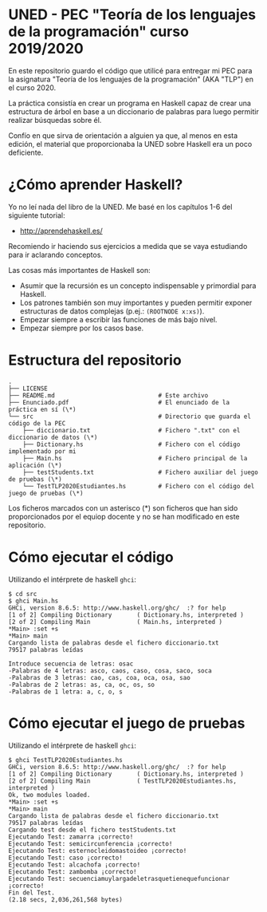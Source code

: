 # UNED - PEC "Teoría de los lenguajes de la programación" curso 2019/2020

En este repositorio guardo el código que utilicé para entregar mi PEC para la asignatura "Teoría de los lenguajes de la programación" (AKA "TLP") en el curso 2020.

La práctica consistía en crear un programa en Haskell capaz de crear una estructura de árbol en base a un diccionario de palabras para luego permitir realizar búsquedas sobre él.

Confío en que sirva de orientación a alguien ya que, al menos en esta edición, el material que proporcionaba la UNED sobre Haskell era un poco deficiente.

# ¿Cómo aprender Haskell?

Yo no leí nada del libro de la UNED. Me basé en los capítulos 1-6 del siguiente tutorial:

- http://aprendehaskell.es/

Recomiendo ir haciendo sus ejercicios a medida que se vaya estudiando para ir aclarando conceptos.

Las cosas más importantes de Haskell son:

- Asumir que la recursión es un concepto indispensable y primordial para Haskell.
- Los patrones también son muy importantes y pueden permitir exponer estructuras de datos complejas (p.ej.: `(ROOTNODE x:xs)`).
- Empezar siempre a escribir las funciones de más bajo nivel.
- Empezar siempre por los casos base.

# Estructura del repositorio

```
.
├── LICENSE
├── README.md                             # Este archivo
├── Enunciado.pdf                         # El enunciado de la práctica en sí (\*)
└── src                                   # Directorio que guarda el código de la PEC
    ├── diccionario.txt                   # Fichero ".txt" con el diccionario de datos (\*)
    ├── Dictionary.hs                     # Fichero con el código implementado por mi
    ├── Main.hs                           # Fichero principal de la aplicación (\*)
    ├── testStudents.txt                  # Fichero auxiliar del juego de pruebas (\*)
    └── TestTLP2020Estudiantes.hs         # Fichero con el código del juego de pruebas (\*)
```

Los ficheros marcados con un asterisco (\*) son ficheros que han sido proporcionados por el equiop docente y no se han modificado en este repositorio.

# Cómo ejecutar el código

Utilizando el intérprete de haskell `ghci`:

```
$ cd src
$ ghci Main.hs
GHCi, version 8.6.5: http://www.haskell.org/ghc/  :? for help
[1 of 2] Compiling Dictionary       ( Dictionary.hs, interpreted )
[2 of 2] Compiling Main             ( Main.hs, interpreted )
*Main> :set +s
*Main> main
Cargando lista de palabras desde el fichero diccionario.txt
79517 palabras leídas

Introduce secuencia de letras: osac
-Palabras de 4 letras: asco, caos, caso, cosa, saco, soca
-Palabras de 3 letras: cao, cas, coa, oca, osa, sao
-Palabras de 2 letras: as, ca, oc, os, so
-Palabras de 1 letra: a, c, o, s
```

# Cómo ejecutar el juego de pruebas

Utilizando el intérprete de haskell `ghci`:

```
$ ghci TestTLP2020Estudiantes.hs
GHCi, version 8.6.5: http://www.haskell.org/ghc/  :? for help
[1 of 2] Compiling Dictionary       ( Dictionary.hs, interpreted )
[2 of 2] Compiling Main             ( TestTLP2020Estudiantes.hs, interpreted )
Ok, two modules loaded.
*Main> :set +s
*Main> main
Cargando lista de palabras desde el fichero diccionario.txt
79517 palabras leídas
Cargando test desde el fichero testStudents.txt
Ejecutando Test: zamarra ¡correcto!
Ejecutando Test: semicircunferencia ¡correcto!
Ejecutando Test: esternocleidomastoideo ¡correcto!
Ejecutando Test: caso ¡correcto!
Ejecutando Test: alcachofa ¡correcto!
Ejecutando Test: zambomba ¡correcto!
Ejecutando Test: secuenciamuylargadeletrasquetienequefuncionar ¡correcto!
Fin del Test.
(2.18 secs, 2,036,261,568 bytes)
```

